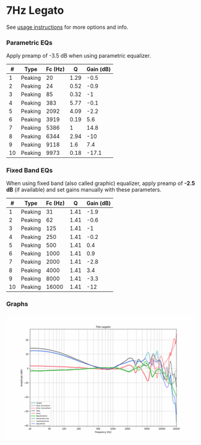 # 7Hz Legato
See [usage instructions](https://github.com/jaakkopasanen/AutoEq#usage) for more options and info.

### Parametric EQs
Apply preamp of -3.5 dB when using parametric equalizer.

|   # | Type    |   Fc (Hz) |    Q |   Gain (dB) |
|-----|---------|-----------|------|-------------|
|   1 | Peaking |        20 | 1.29 |        -0.5 |
|   2 | Peaking |        24 | 0.52 |        -0.9 |
|   3 | Peaking |        85 | 0.32 |        -1   |
|   4 | Peaking |       383 | 5.77 |        -0.1 |
|   5 | Peaking |      2092 | 4.09 |        -2.2 |
|   6 | Peaking |      3919 | 0.19 |         5.6 |
|   7 | Peaking |      5386 | 1    |        14.8 |
|   8 | Peaking |      6344 | 2.94 |       -10   |
|   9 | Peaking |      9118 | 1.6  |         7.4 |
|  10 | Peaking |      9973 | 0.18 |       -17.1 |

### Fixed Band EQs
When using fixed band (also called graphic) equalizer, apply preamp of **-2.5 dB** (if available) and set gains manually with these parameters.

|   # | Type    |   Fc (Hz) |    Q |   Gain (dB) |
|-----|---------|-----------|------|-------------|
|   1 | Peaking |        31 | 1.41 |        -1.9 |
|   2 | Peaking |        62 | 1.41 |        -0.6 |
|   3 | Peaking |       125 | 1.41 |        -1   |
|   4 | Peaking |       250 | 1.41 |        -0.2 |
|   5 | Peaking |       500 | 1.41 |         0.4 |
|   6 | Peaking |      1000 | 1.41 |         0.9 |
|   7 | Peaking |      2000 | 1.41 |        -2.8 |
|   8 | Peaking |      4000 | 1.41 |         3.4 |
|   9 | Peaking |      8000 | 1.41 |        -3.3 |
|  10 | Peaking |     16000 | 1.41 |       -12   |

### Graphs
![](./7Hz%20Legato.png)
